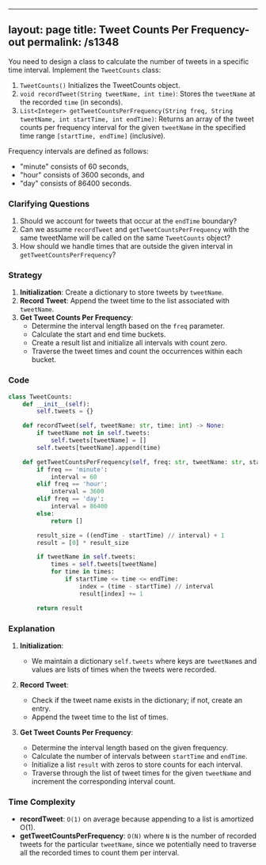 
---
layout: page
title:  Tweet Counts Per Frequency-out
permalink: /s1348
---

You need to design a class to calculate the number of tweets in a specific time interval. Implement the `TweetCounts` class:

1. `TweetCounts()` Initializes the TweetCounts object.
2. `void recordTweet(String tweetName, int time)`: Stores the `tweetName` at the recorded `time` (in seconds).
3. `List<Integer> getTweetCountsPerFrequency(String freq, String tweetName, int startTime, int endTime)`: Returns an array of the tweet counts per frequency interval for the given `tweetName` in the specified time range `[startTime, endTime]` (inclusive).

Frequency intervals are defined as follows:
- "minute" consists of 60 seconds,
- "hour" consists of 3600 seconds, and
- "day" consists of 86400 seconds.

### Clarifying Questions

1. Should we account for tweets that occur at the `endTime` boundary?
2. Can we assume `recordTweet` and `getTweetCountsPerFrequency` with the same tweetName will be called on the same `TweetCounts` object?
3. How should we handle times that are outside the given interval in `getTweetCountsPerFrequency`?

### Strategy

1. **Initialization**: Create a dictionary to store tweets by `tweetName`.
2. **Record Tweet**: Append the tweet time to the list associated with `tweetName`.
3. **Get Tweet Counts Per Frequency**:
   - Determine the interval length based on the `freq` parameter.
   - Calculate the start and end time buckets.
   - Create a result list and initialize all intervals with count zero.
   - Traverse the tweet times and count the occurrences within each bucket.

### Code

```python
class TweetCounts:
    def __init__(self):
        self.tweets = {}

    def recordTweet(self, tweetName: str, time: int) -> None:
        if tweetName not in self.tweets:
            self.tweets[tweetName] = []
        self.tweets[tweetName].append(time)

    def getTweetCountsPerFrequency(self, freq: str, tweetName: str, startTime: int, endTime: int) -> List[int]:
        if freq == 'minute':
            interval = 60
        elif freq == 'hour':
            interval = 3600
        elif freq == 'day':
            interval = 86400
        else:
            return []

        result_size = ((endTime - startTime) // interval) + 1
        result = [0] * result_size

        if tweetName in self.tweets:
            times = self.tweets[tweetName]
            for time in times:
                if startTime <= time <= endTime:
                    index = (time - startTime) // interval
                    result[index] += 1

        return result
```

### Explanation

1. **Initialization**:
   - We maintain a dictionary `self.tweets` where keys are `tweetName`s and values are lists of times when the tweets were recorded.

2. **Record Tweet**:
   - Check if the tweet name exists in the dictionary; if not, create an entry.
   - Append the tweet time to the list of times.

3. **Get Tweet Counts Per Frequency**:
   - Determine the interval length based on the given frequency.
   - Calculate the number of intervals between `startTime` and `endTime`.
   - Initialize a list `result` with zeros to store counts for each interval.
   - Traverse through the list of tweet times for the given `tweetName` and increment the corresponding interval count.

### Time Complexity

- **recordTweet**: `O(1)` on average because appending to a list is amortized O(1).
- **getTweetCountsPerFrequency**: `O(N)` where `N` is the number of recorded tweets for the particular `tweetName`, since we potentially need to traverse all the recorded times to count them per interval.